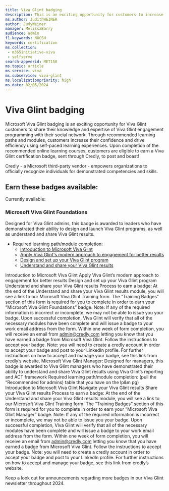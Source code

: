 ```yaml
---
title: Viva Glint badging
description: This is an exciting opportunity for customers to increase their confidence using Viva Glint's methodology through online learning course where, upon completion, you will earn a Viva Glint badge to share on your LinkedIn profile! 
ms.author: JudithWEINER
author: JudyWeiner
manager: MelissaBarry
audience: admin
f1.keywords: NOCSH
keywords: certification
ms.collection: 
 - m365initiative-viva
 - selfserve
search-appverid: MET150
ms.topic: article
ms.service: viva
ms.subservice: viva-glint
ms.localizationpriority: high
ms.date: 02/05/2024
---
```


# Viva Glint badging

Microsoft Viva Glint badging is an exciting opportunity for Viva Glint customers to share their knowledge and expertise of Viva Glint engagement programming with their social network. Through recommended learning paths and modules, customers increase their confidence and drive efficiency using self-paced learning experiences. Upon completion of the recommended online learning courses, customers are eligible to earn a Viva Glint certification badge, sent through Credly, to post and boast!

Credly - a Microsoft third-party vendor - empowers organizations to officially recognize individuals for demonstrated competencies and skills. 
 
## Earn these badges available:   

Currently available:

### Microsoft Viva Glint Foundations  

Designed for Viva Glint admins, this badge is awarded to leaders who have demonstrated their ability to design and launch Viva Glint programs, as well as understand and share Viva Glint results.

- Required learning path/module completion:
  - [Introduction to Microsoft Viva Glint](/training/modules/viva-glint-introduction-viva-glint/)
  - [Apply Viva Glint's modern approach to engagement for better results](/training/paths/viva-glint-engagement/)
  - [Design and set up your Viva Glint program](/training/paths/viva-glint-program-design-setup/)
  - [Understand and share your Viva Glint results](https://go.microsoft.com/fwlink/?linkid=2259027)




Introduction to Microsoft Viva Glint
Apply Viva Glint’s modern approach to engagement for better results
Design and set up your Viva Glint program
Understand and share your Viva Glint results
Process to earn a badge:
At the end of the Understand and share your Viva Glint results module, you will see a link to our Microsoft Viva Glint Training form. The “Training Badges” section of this form is required for you to complete in order to earn your “Microsoft Viva Glint Foundations” badge. Note: If any of the required information is incorrect or incomplete, we may not be able to issue you your badge.
Upon successful completion, Viva Glint will verify that all of the necessary modules have been complete and will issue a badge to your work email address from the form.
Within one week of form completion, you will receive an email from admin@credly.com letting you know that you have earned a badge from Microsoft Viva Glint.
Follow the instructions to accept your badge. Note: you will need to create a credly account in order to accept your badge and post to your LinkedIn profile. For further instructions on how to accept and manage your badge, see this link from credly’s website.
Microsoft Viva Glint Manager: Designed for managers, this badge is awarded to Viva Glint managers who have demonstrated their ability to understand and share Viva Glint results using Viva Glint’s reporting and ACT framework
Required learning path/module completion: (pull the “Recommended for admins) table that you have on the lp&m pg)
Introduction to Microsoft Viva Glint
Navigate your Viva Glint results
Share your Viva Glint results
Process to earn a badge:
At the end of the Understand and share your Viva Glint results module, you will see a link to our Microsoft Viva Glint Training form. The “Training Badges” section of this form is required for you to complete in order to earn your “Microsoft Viva Glint Manager” badge. Note: If any of the required information is incorrect or incomplete, we may not be able to issue you your badge.
Upon successful completion, Viva Glint will verify that all of the necessary modules have been complete and will issue a badge to your work email address from the form.
Within one week of form completion, you will receive an email from admin@credly.com letting you know that you have earned a badge from Microsoft Viva Glint.
Follow the instructions to accept your badge. Note: you will need to create a credly account in order to accept your badge and post to your LinkedIn profile. For further instructions on how to accept and manage your badge, see this link from credly’s website.
 
Keep a look out for announcements regarding more badges in our Viva Glint newsletter throughout 2024.
 
 
